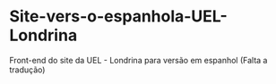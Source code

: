 # Site-vers-o-espanhola-UEL-Londrina
Front-end do site da UEL - Londrina para versão em espanhol (Falta a tradução)
